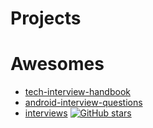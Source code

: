 

# Projects


# Awesomes
- [tech-interview-handbook](https://github.com/yangshun/tech-interview-handbook)
- [android-interview-questions](https://github.com/MindorksOpenSource/android-interview-questions)
- [interviews](https://github.com/kdn251/interviews) [![GitHub stars](https://img.shields.io/github/stars/kdn251/interviews.svg?style=social&label=Star)](https://github.com/kdn251/interviews)
